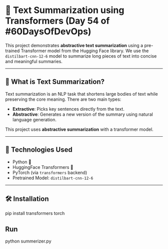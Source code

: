# 🧠 Text Summarization using Transformers (Day 54 of #60DaysOfDevOps)

This project demonstrates **abstractive text summarization** using a pre-trained Transformer model from the Hugging Face library. We use the `distilbart-cnn-12-6` model to summarize long pieces of text into concise and meaningful summaries.

---

## 📌 What is Text Summarization?

Text summarization is an NLP task that shortens large bodies of text while preserving the core meaning. There are two main types:

- **Extractive**: Picks key sentences directly from the text.
- **Abstractive**: Generates a new version of the summary using natural language generation.

This project uses **abstractive summarization** with a transformer model.

---

## 🚀 Technologies Used

- Python 🐍
- HuggingFace Transformers 🤗
- PyTorch (via `transformers` backend)
- Pretrained Model: `distilbart-cnn-12-6`

---

## 🛠️ Installation
pip install transformers torch

## Run
python summerizer.py
